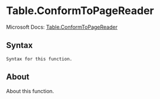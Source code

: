---
---

# Table.ConformToPageReader

Microsoft Docs: [Table.ConformToPageReader](https://docs.microsoft.com/en-us/powerquery-m/table-conformtopagereader)

## Syntax

```
Syntax for this function.
```

## About

About this function.

